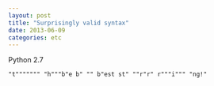 ```yaml
---
layout: post
title: "Surprisingly valid syntax"
date: 2013-06-09
categories: etc
---
```


Python 2.7

    "t""""""" "h"""b"e b" "" b"est st" ""r"r" r"""i""" "ng!"
